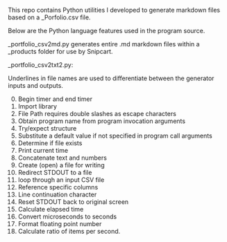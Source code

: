 This repo contains Python utilities I developed to generate markdown files based on a _Porfolio.csv file.

Below are the Python language features used in the program source.

_portfolio_csv2md.py generates entire .md markdown files within a _products folder for use by Snipcart.

_portfolio_csv2txt2.py:

Underlines in file names are used to differentiate between the generator inputs and outputs.

0. Begin timer and end timer
0. Import library
1. File Path requires double slashes as escape characters
0. Obtain program name from program invocation arguments
1. Try/expect structure
2. Substitute a default value if not specified in program call arguments
0. Determine if file exists
1. Print current time
2. Concatenate text and numbers
3. Create (open) a file for writing 
0. Redirect STDOUT to a file
4. loop through an input CSV file
5. Reference specific columns
0. Line continuation character
1. Reset STDOUT back to original screen
6. Calculate elapsed time
0. Convert microseconds to seconds
0. Format floating point number
0. Calculate ratio of items per second.
